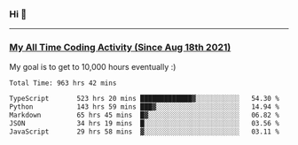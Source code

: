 ### Hi 🙂

---

### <a href="https://wakatime.com/@Eroxl">My All Time Coding Activity (Since Aug 18th 2021)</a>
My goal is to get to 10,000 hours eventually :)
<!--START_SECTION:waka-->

```txt
Total Time: 963 hrs 42 mins

TypeScript       523 hrs 20 mins █████████████▓░░░░░░░░░░░   54.30 %
Python           143 hrs 59 mins ███▓░░░░░░░░░░░░░░░░░░░░░   14.94 %
Markdown         65 hrs 45 mins  █▓░░░░░░░░░░░░░░░░░░░░░░░   06.82 %
JSON             34 hrs 19 mins  █░░░░░░░░░░░░░░░░░░░░░░░░   03.56 %
JavaScript       29 hrs 58 mins  ▓░░░░░░░░░░░░░░░░░░░░░░░░   03.11 %
```

<!--END_SECTION:waka-->
